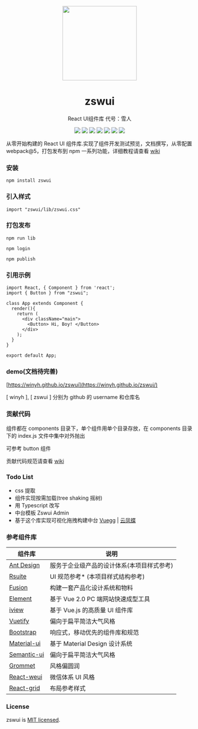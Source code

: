 <p align="center">
  <a href="https://winyh.github.io/zswui/">
    <img width="200" src="https://github.com/winyh/zswui/blob/master/public/snowman.svg">
  </a>
</p>

<h1 align="center">zswui</h1>

<p align="center">React UI组件库  代号：雪人</p>

<div align="center">

![](https://img.shields.io/npm/l/zswui) ![](https://img.shields.io/npm/v/zswui) ![](https://img.shields.io/npm/dm/zswui) ![](https://img.shields.io/github/issues/winyh/zswui) ![](https://img.shields.io/github/languages/code-size/winyh/zswui) ![](https://img.shields.io/github/stars/winyh/zswui) ![](https://img.shields.io/github/last-commit/winyh/zswui)

</div>

从零开始构建的 React UI 组件库.实现了组件开发测试预览，文档撰写，从零配置 webpack@5，打包发布到 npm 一系列功能，详细教程请查看 [wiki](https://github.com/winyh/zswui/wiki)

### 安装

```
npm install zswui
```

### 引入样式

```
import "zswui/lib/zswui.css"
```

### 打包发布

```
npm run lib

npm login

npm publish
```

### 引用示例

```
import React, { Component } from 'react';
import { Button } from "zswui";

class App extends Component {
  render(){
    return (
      <div className="main">
        <Button> Hi, Boy! </Button>
      </div>
    );
  }
}

export default App;
```

### demo(文档待完善)

[https://winyh.github.io/zswui](https://winyh.github.io/zswui/)

[ winyh ], [ zswui ] 分别为 github 的 username 和仓库名

### 贡献代码

组件都在 components 目录下，单个组件用单个目录存放，在 components 目录下的 index.js 文件中集中对外抛出

可参考 button 组件

贡献代码规范请查看 [wiki](https://github.com/winyh/zswui/wiki)

### Todo List

- css 提取
- 组件实现按需加载(tree shaking 摇树)
- 用 Typescript 改写
- 中台模板 Zswui Admin
- 基于这个库实现可视化拖拽构建中台 [Vuegg](https://github.com/vuegg/vuegg) | [云凤蝶](https://www.yunfengdie.com/)

### 参考组件库

| 组件库                                                   | 说明                                       |
| -------------------------------------------------------- | ------------------------------------------ |
| [Ant Design](https://ant.design/index-cn)                | 服务于企业级产品的设计体系(本项目样式参考) |
| [Rsuite](https://rsuitejs.com/)                          | UI 规范参考\* (本项目样式结构参考)         |
| [Fusion](https://fusion.design/)                         | 构建一套产品化设计系统和物料               |
| [Element](https://element.eleme.cn/2.0/#/zh-CN)          | 基于 Vue 2.0 PC 端网站快速成型工具         |
| [iview](https://www.iviewui.com/)                        | 基于 Vue.js 的高质量 UI 组件库             |
| [Vuetify](https://vuetifyjs.com/zh-Hans/)                | 偏向于扁平简洁大气风格                     |
| [Bootstrap](https://getbootstrap.com/)                   | 响应式，移动优先的组件库和规范             |
| [Material-ui](https://material-ui.com/zh/)               | 基于 Material Design 设计系统              |
| [Semantic-ui](https://react.semantic-ui.com/)            | 偏向于扁平简洁大气风格                     |
| [Grommet](https://v2.grommet.io/)                        | 风格偏圆润                                 |
| [React-weui](http://weui.github.io/react-weui/#/)        | 微信体系 UI 风格                           |
| [React-grid](https://github.com/STRML/react-grid-layout) | 布局参考样式                               |

### License

zswui is [MIT licensed](https://opensource.org/licenses/MIT).
